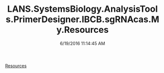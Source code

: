 ﻿---
title: LANS.SystemsBiology.AnalysisTools.PrimerDesigner.IBCB.sgRNAcas.My.Resources
date: 6/19/2016 11:14:45 AM
---

[Resources](T-LANS.SystemsBiology.AnalysisTools.PrimerDesigner.IBCB.sgRNAcas.My.Resources.Resources.html)
